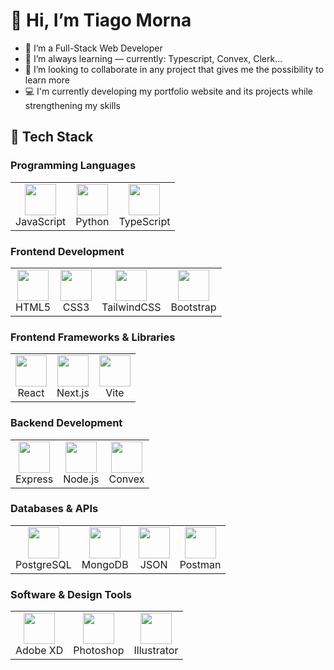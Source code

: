 # 👋 Hi, I’m Tiago Morna

- 👀 I’m a Full-Stack Web Developer  
- 🌱 I’m always learning — currently: Typescript, Convex, Clerk...  
- 💞️ I’m looking to collaborate in any project that gives me the possibility to learn more  
- 💻 I'm currently developing my portfolio website and its projects while strengthening my skills  

## 🚀 Tech Stack

### Programming Languages
<table>
  <tr>
    <td align="center"><img src="https://github.com/user-attachments/assets/d92002e8-8253-4011-b4b0-0df544ce5f18" width="50"><br>JavaScript</td>
    <td align="center"><img src="https://github.com/user-attachments/assets/f964d91d-02e8-4c96-a3f0-7c47ad4409ed" width="50"><br>Python</td>
    <td align="center"><img src="https://github.com/user-attachments/assets/bfc513ff-1bf1-4782-a483-1fe57fca8e3a" width="50"><br>TypeScript</td>
  </tr>
</table>

### Frontend Development
<table>
  <tr>
    <td align="center"><img src="https://github.com/user-attachments/assets/7fbb5147-8506-4259-ba3c-b26e457b9c86" width="50"><br>HTML5</td>
    <td align="center"><img src="https://github.com/user-attachments/assets/608d8be8-b786-484b-af99-eb1b49bdd5b0" width="50"><br>CSS3</td>
    <td align="center"><img src="https://github.com/user-attachments/assets/bb929336-fc16-4768-96a9-9a0bdfde8da7" width="50"><br>TailwindCSS</td>
    <td align="center"><img src="https://github.com/user-attachments/assets/4d19f097-57fd-453d-ac69-040a166753b0" width="50"><br>Bootstrap</td>
  </tr>
</table>

### Frontend Frameworks & Libraries
<table>
  <tr>
    <td align="center"><img src="https://github.com/user-attachments/assets/58de52ad-9b23-4db6-bcce-2ee95744fb54" width="50"><br>React</td>
    <td align="center"><img src="https://github.com/user-attachments/assets/d9c022d0-892d-4c05-9e7f-86cd2ea9041e" width="50"><br>Next.js</td>
    <td align="center"><img src="https://github.com/user-attachments/assets/1b0cdc06-edd8-4915-840e-60bf34f11f94" width="50"><br>Vite</td>
  </tr>
</table>

### Backend Development
<table>
  <tr>
    <td align="center"><img src="https://github.com/user-attachments/assets/74871e10-74e8-4ed0-9be3-2d684e95d083" width="50"><br>Express</td>
    <td align="center"><img src="https://github.com/user-attachments/assets/851f0378-d487-4f5a-b756-bb857f290e84" width="50"><br>Node.js</td>
    <td align="center"><img src="https://github.com/user-attachments/assets/8a01be86-d111-4cc0-870f-8b3a31a2c341" width="50"><br>Convex</td>
  </tr>
</table>

### Databases & APIs
<table>
  <tr>
    <td align="center"><img src="https://github.com/user-attachments/assets/4ebaf0ea-ffb3-4b37-b457-bc2c8281ab73" width="50"><br>PostgreSQL</td>
    <td align="center"><img src="https://github.com/user-attachments/assets/040c28b1-79fa-4a1a-95db-114220170a26" width="50"><br>MongoDB</td>
    <td align="center"><img src="https://github.com/user-attachments/assets/19a27e07-282e-4e4b-b7d4-aaed09b90617" width="50"><br>JSON</td>
    <td align="center"><img src="https://github.com/user-attachments/assets/49611207-ddee-4af5-b427-e5065f8c474c" width="50"><br>Postman</td>
  </tr>
</table>

### Software & Design Tools
<table>
  <tr>
    <td align="center"><img src="https://github.com/user-attachments/assets/6948f550-b2d5-415d-8987-efd1940a390d" width="50"><br>Adobe XD</td>
    <td align="center"><img src="https://github.com/user-attachments/assets/eec1c9c2-650a-40cd-8eb6-21a26da720be" width="50"><br>Photoshop</td>
    <td align="center"><img src="https://github.com/user-attachments/assets/ded5879e-22ab-42d7-8c69-92183ab48098" width="50"><br>Illustrator</td>
  </tr>
</table>
